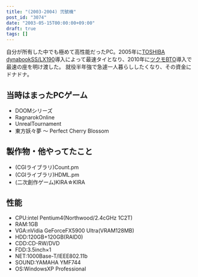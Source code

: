 ```yaml
---
title: "(2003-2004) 弐號機"
post_id: "3074"
date: "2003-05-15T00:00:00+09:00"
draft: true
tags: []
---
```



自分が所有した中でも極めて高性能だったPC。2005年に[TOSHIBA dynabookSS/LX190](/palx190dr)導入によって最速タイとなり、2010年に[ツクモBTO](/sencia)導入で最速の座を明け渡した。 就役半年強で急遽一人暮らししたくなり、その資金にドナドナ。
## 当時はまったPCゲーム


  * DOOMシリーズ
  * RagnarokOnline
  * UnrealTournament
  * 東方妖々夢 ～ Perfect Cherry Blossom
## 製作物・他やってたこと

  * (CGIライブラリ)Count.pm
  * (CGIライブラリ)HDML.pm
  * (二次創作ゲーム)KIRA☆KIRA
## 性能

  * CPU:intel Pentium4(Northwood/2.4cGHz 1C2T)
  * RAM:1GB
  * VGA:nVidia GeForceFX5900 Ultra(VRAM128MB)
  * HDD:120GB+120GB(RAID0)
  * CDD:CD-RW/DVD
  * FDD:3.5inch×1
  * NET:1000Base-T/IEEE802.11b
  * SOUND:YAMAHA YMF744
  * OS:WindowsXP Professional
